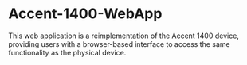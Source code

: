 # Accent-1400-WebApp
This web application is a reimplementation of the Accent 1400 device, providing users with a browser-based interface to access the same functionality as the physical device. 
